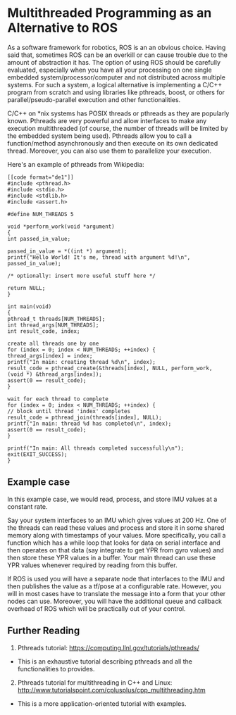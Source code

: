 # Multithreaded Programming as an Alternative to ROS
As a software framework for robotics, ROS is an an obvious choice. Having said that, sometimes ROS can be an overkill or can cause trouble due to the amount of abstraction it has. The option of using ROS should be carefully evaluated, especially when you have all your processing on one single embedded system/processor/computer and not distributed across multiple systems. For such a system, a logical alternative is implementing a C/C++ program from scratch and using libraries like pthreads, boost, or others for parallel/pseudo-parallel execution and other functionalities.

C/C++ on \*nix systems has POSIX threads or pthreads as they are popularly known. Pthreads are very powerful and allow interfaces to make any execution multithreaded (of course, the number of threads will be limited by the embedded system being used). Pthreads allow you to call a function/method asynchronously and then execute on its own dedicated thread. Moreover, you can also use them to parallelize your execution.

Here's an example of pthreads from Wikipedia:
```
[[code format="de1"]]
#include <pthread.h>
#include <stdio.h>
#include <stdlib.h>
#include <assert.h>

#define NUM_THREADS 5

void *perform_work(void *argument)
{
int passed_in_value;

passed_in_value = *((int *) argument);
printf("Hello World! It's me, thread with argument %d!\n", passed_in_value);

/* optionally: insert more useful stuff here */

return NULL;
}

int main(void)
{
pthread_t threads[NUM_THREADS];
int thread_args[NUM_THREADS];
int result_code, index;

create all threads one by one
for (index = 0; index < NUM_THREADS; ++index) {
thread_args[index] = index;
printf("In main: creating thread %d\n", index);
result_code = pthread_create(&threads[index], NULL, perform_work, (void *) &thread_args[index]);
assert(0 == result_code);
}

wait for each thread to complete
for (index = 0; index < NUM_THREADS; ++index) {
// block until thread 'index' completes
result_code = pthread_join(threads[index], NULL);
printf("In main: thread %d has completed\n", index);
assert(0 == result_code);
}

printf("In main: All threads completed successfully\n");
exit(EXIT_SUCCESS);
}
```



## Example case
In this example case, we would read, process, and store IMU values at a constant rate.

Say your system interfaces to an IMU which gives values at 200 Hz. One of the threads can read these values and process and store it in some shared memory along with timestamps of your values. More specifically, you call a function which has a while loop that looks for data on serial interface and then operates on that data (say integrate to get YPR from gyro values) and then store these YPR values in a buffer. Your main thread can use these YPR values whenever required by reading from this buffer.

If ROS is used you will have a separate node that interfaces to the IMU and then publishes the value as a tf/pose at a configurable rate. However, you will in most cases have to translate the message into a form that your other nodes can use. Moreover, you will have the additional queue and callback overhead of ROS which will be practically out of your control.


## Further Reading
1. Pthreads tutorial: https://computing.llnl.gov/tutorials/pthreads/
  - This is an exhaustive tutorial describing pthreads and all the functionalities to provides.
2. Pthreads tutorial for multithreading in C++ and Linux: http://www.tutorialspoint.com/cplusplus/cpp_multithreading.htm
  - This is a more application-oriented tutorial with examples.
